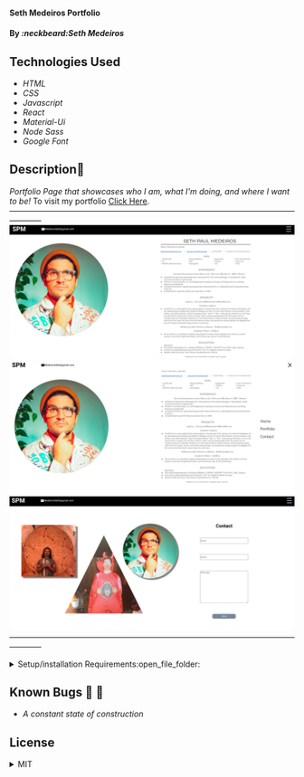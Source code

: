 #### Seth Medeiros Portfolio 

#### By _**:neckbeard:Seth Medeiros**_

## Technologies Used

* _HTML_
* _CSS_
* _Javascript_
* _React_
* _Material-Ui_
* _Node Sass_
* _Google Font_

## Description:memo:

_Portfolio Page that showcases who I am, what I'm doing, and where I want to be!_
 To visit my portfolio [Click Here](https://www.SethMedeiros.com/).
————————————————————————————————————————
![introcomponent](./Introsite.png)
![introComponentWithNavBar](./IntroNav.png)
![ContactComponent](./contactsite.png)
————————————————————————————————————————

<details>
  <summary>Setup/installation Requirements:open_file_folder:</summary>
  
## Setup and Use

### Prerequisites
* [Node](https://nodejs.org/en/)
* A text editor like [VS Code](https://code.visualstudio.com/)

### Installation
1. Clone the repository: `$ git clone https://github.com/Medeirosseth/Portfolio`
2. Navigate to the `Portfolio/` directory on your computer
3. Open with your preferred text editor to view the code base
4. To start a development server and view the project in the browser:
    * Navigate to `Portfolio/` in your command line
    * Run the command `npm install` to install dependencies
    * Optionally, run the command `npm run build` to make a bundle of the files
    * Finally, run the command `npm run start` to start a development server
</details>


## Known Bugs :no_entry_sign: :bug:

* _A constant state of construction_

## License

<details>
  <summary>MIT</summary>
Copyright <2021> <Seth Medeiros>

Permission is hereby granted, free of charge, to any person obtaining a copy of this software and associated documentation files (the "Software"), to deal in the Software without restriction, including without limitation the rights to use, copy, modify, merge, publish, distribute, sublicense, and/or sell copies of the Software, and to permit persons to whom the Software is furnished to do so, subject to the following conditions:

The above copyright notice and this permission notice shall be included in all copies or substantial portions of the Software.

THE SOFTWARE IS PROVIDED "AS IS", WITHOUT WARRANTY OF ANY KIND, EXPRESS OR IMPLIED, INCLUDING BUT NOT LIMITED TO THE WARRANTIES OF MERCHANTABILITY, FITNESS FOR A PARTICULAR PURPOSE AND NONINFRINGEMENT. IN NO EVENT SHALL THE AUTHORS OR COPYRIGHT HOLDERS BE LIABLE FOR ANY CLAIM, DAMAGES OR OTHER LIABILITY, WHETHER IN AN ACTION OF CONTRACT, TORT OR OTHERWISE, ARISING FROM, OUT OF OR IN CONNECTION WITH THE SOFTWARE OR THE USE OR OTHER DEALINGS IN THE SOFTWARE.
</details>


